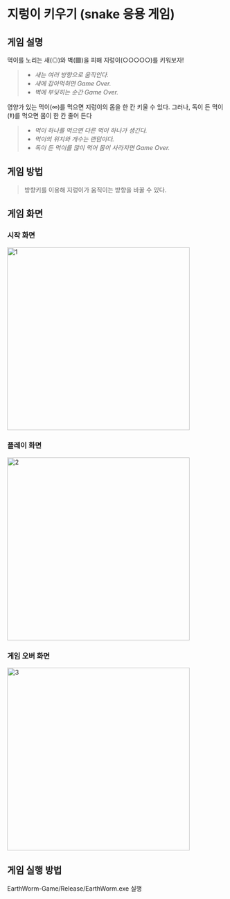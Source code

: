 # 지렁이 키우기 (snake 응용 게임)

## 게임 설명
먹이를 노리는 새(◎)와 벽(▩)을 피해 지렁이(○○○○○)를 키워보자!
> - *새는  여러 방향으로 움직인다.*  
> - *새에 잡아먹히면 Game Over.*  
> - *벽에 부딪히는 순간 Game Over.*  

영양가 있는 먹이(∞)를 먹으면 지렁이의 몸을 한 칸 키울 수 있다.
그러나, 독이 든 먹이(‡)를 먹으면 몸이 한 칸 줄어 든다
> - *먹이 하나를 먹으면 다른 먹이 하나가 생긴다.*  
> - *먹이의 위치와 개수는 랜덤이다.*  
> - *독이 든 먹이를 많이 먹어 몸이 사라지면 Game Over.*  

## 게임 방법
>방향키를 이용해 지렁이가 움직이는 방향을 바꿀 수 있다.

## 게임 화면 
### 시작 화면
<img width="421" alt="1" src="https://user-images.githubusercontent.com/38491112/79225127-3c985880-7e97-11ea-9c18-a6921307f033.png">

### 플레이 화면
<img width="421" alt="2" src="https://user-images.githubusercontent.com/38491112/79225098-330ef080-7e97-11ea-8a3c-ca12296840ae.png">

### 게임 오버 화면
<img width="421" alt="3" src="https://user-images.githubusercontent.com/38491112/79225103-34d8b400-7e97-11ea-9b0d-e27d50a9f475.png">

## 게임 실행 방법
EarthWorm-Game/Release/EarthWorm.exe 실행
